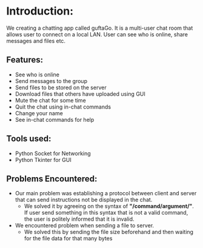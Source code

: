 # Introduction:

We creating a chatting app called guftaGo. It is a multi-user chat room that allows user to connect on a local LAN. User can see who is online, share messages and files etc.

## Features:

- See who is online
- Send messages to the group
- Send files to be stored on the server
- Download files that others have uploaded using GUI
- Mute the chat for some time
- Quit the chat using in-chat commands
- Change your name
- See in-chat commands for help

## Tools used:

- Python Socket for Networking
- Python Tkinter for GUI

## Problems Encountered:

- Our main problem was establishing a protocol between client and server that can send instructions not be displayed in the chat.
  - We solved it by agreeing on the syntax of **&quot;/command/argument/&quot;**. If user send something in this syntax that is not a valid command, the user is politely informed that it is invalid.
- We encountered problem when sending a file to server.
  - We solved this by sending the file size beforehand and then waiting for the file data for that many bytes
